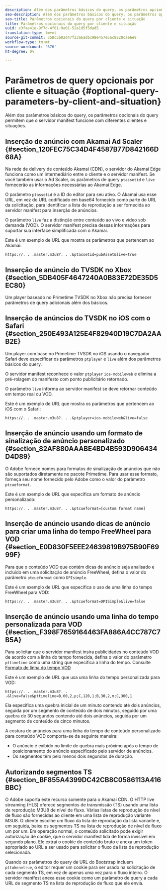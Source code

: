 ```yaml
---
description: Além dos parâmetros básicos do query, os parâmetros opcionais do query permitem que o servidor manifest funcione com diferentes clientes e situações.
seo-description: Além dos parâmetros básicos do query, os parâmetros opcionais do query permitem que o servidor manifest funcione com diferentes clientes e situações.
seo-title: Parâmetros opcionais do query por cliente e situação
title: Parâmetros opcionais do query por cliente e situação
uuid: e3fae41e-9f7d-4f01-9a01-52a1d5f5dad5
translation-type: tm+mt
source-git-commit: 358c5b02d47f23a6adbc98e457e56c8220cae6e9
workflow-type: tm+mt
source-wordcount: '676'
ht-degree: 0%

---
```



# Parâmetros de query opcionais por cliente e situação {#optional-query-parameters-by-client-and-situation}

Além dos parâmetros básicos do query, os parâmetros opcionais do query permitem que o servidor manifest funcione com diferentes clientes e situações.

## Inserção de anúncio com Akamai Ad Scaler {#section_120FEC75C34D4F4587B77D842166D68A}

Na rede de delivery de conteúdo Akamai (CDN), o servidor do Akamai Edge funciona como um intermediário entre o cliente e o servidor manifest. Se você também usar o Ad Scaler, os parâmetros de query `ptassetid` e `live` fornecerão as informações necessárias ao Akamai Edge.

O parâmetro `ptassetid` é a ID do editor para seu ativo. O Akamai usa esse URL, em vez do URL codificado em base64 fornecido como parte do URL da solicitação, para identificar a lista de reprodução a ser fornecida ao servidor manifest para inserção de anúncios.

O parâmetro `live` faz a distinção entre conteúdo ao vivo e vídeo sob demanda (VOD). O servidor manifest precisa dessas informações para suportar sua interface simplificada com o Akamai.

Este é um exemplo de URL que mostra os parâmetros que pertencem ao Akamai:

```
https://. . .master.m3u8?. . .&ptassetid=pubAsset&live=true
```

## Inserção de anúncio do TVSDK no Xbox {#section_5DB405F4647240A0B83E72DE35D5EC80}

Um player baseado no Primetime TVSDK no Xbox não precisa fornecer parâmetros de query adicionais além dos básicos.

## Inserção de anúncios do TVSDK no iOS com o Safari {#section_250E493A125E4F82940D19C7DA2AAB2E}

Um player com base no Primetime TVSDK no iOS usando o navegador Safari deve especificar os parâmetros `ptplayer` e `live` além dos parâmetros básicos do query.

O servidor manifest reconhece o valor `ptplayer` `ios-mobileweb` e elimina a pré-rolagem do manifesto com ponto publicitário retornado.

O parâmetro `live` informa ao servidor manifest se deve retornar conteúdo em tempo real ou VOD.

Este é um exemplo de URL que mostra os parâmetros que pertencem ao iOS com o Safari:

```
https://. . .master.m3u8?. . .&ptplayer=ios-mobileweb&live=false
```

## Inserção de anúncio usando um formato de sinalização de anúncio personalizado {#section_82AF880AAABE4BD4B593D906434D4D89}

O Adobe fornece nomes para formatos de sinalização de anúncios que não são suportados diretamente no pacote Primetime. Para usar esse formato, forneça seu nome fornecido pelo Adobe como o valor do parâmetro `ptcueformat`.

Este é um exemplo de URL que especifica um formato de anúncio personalizado:

```
https://. . .master.m3u8?. . .&ptcueformat=[custom format name]
```

## Inserção de anúncio usando dicas de anúncio para criar uma linha do tempo FreeWheel para VOD {#section_E0D830F5EEE24639819B975B90F6999F}

Para que o conteúdo VOD que contém dicas de anúncio seja analisado e incluído em uma solicitação de anúncio FreeWheel, defina o valor do parâmetro `ptcueformat` como `DPIsimple`.

Este é um exemplo de URL que especifica o uso de uma linha do tempo FreeWheel para VOD:

```
https://. . .master.m3u8?. . .&ptcueformat=DPISimple&live=false
```

## Inserção de anúncio usando uma linha do tempo personalizada para VOD {#section_F398F7659164463FA886A4CC787C7B5A}

Para solicitar que o servidor manifest insira publicidades no conteúdo VOD de acordo com a linha do tempo fornecida, defina o valor do parâmetro `pttimeline` como uma string que especifica a linha do tempo. Consulte [Formato de linha do tempo VOD](../../msapi-topics/ms-changes-vod-timeline/ms-api-timeline-format.md)

Este é um exemplo de URL que usa uma linha do tempo personalizada para VOD:

```
https://. . .master.m3u8?. . .&live=false&pttimeline=B,60,2,p;C,120,1;B,30,2,m;C,300,1
```

Ela especifica uma quebra inicial de um minuto contendo até dois anúncios, seguida por um segmento de conteúdo de dois minutos, seguido por uma quebra de 30 segundos contendo até dois anúncios, seguida por um segmento de conteúdo de cinco minutos.

A costura de anúncios para uma linha do tempo de conteúdo personalizado para conteúdo VOD comporta-se da seguinte maneira:

* O anúncio é exibido no limite de quebra mais próximo após o tempo de posicionamento do anúncio especificado pelo servidor de anúncios.
* Os segmentos têm pelo menos dois segundos de duração.

## Autorizando segmentos TS {#section_BF855A4399DC42CB8C0586113A416BBC}

O Adobe suporta este recurso somente para o Akamai CDN. O HTTP live streaming (HLS) oferece segmentos de transmissão (TS) usando uma lista de reprodução M3U8 de nível de fluxo. Várias listas de reprodução de nível de fluxo são fornecidas ao cliente em uma lista de reprodução variante M3U8. O cliente escolhe um fluxo da lista de reprodução da lista variante e, em seguida, baixa os segmentos TS na lista de reprodução de nível de fluxo um por um. Em operação normal, o conteúdo solicitado pode exigir autorização de cookie, que o servidor manifest lida de forma invisível em segundo plano. Ele extrai o cookie do conteúdo bruto e anexa um token apropriado ao URL a ser usado para solicitar o fluxo da lista de reprodução selecionada.

Quando os parâmetros do query de URL do Bootstrap incluem `pttoken=true`, o editor requer um cookie para ser usado na solicitação de cada segmento TS, em vez de apenas uma vez para o fluxo inteiro. O servidor manifest anexa esse cookie como um parâmetro de query a cada URL de segmento TS na lista de reprodução de fluxo que ele envia.
